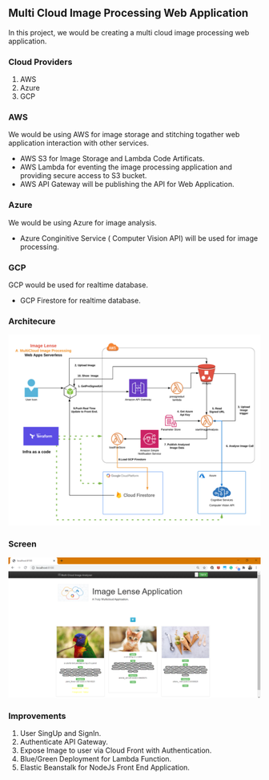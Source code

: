 ## Multi Cloud Image Processing Web Application

In this project, we would be creating a multi cloud image processing web application.

### Cloud Providers
1. AWS
2. Azure
3. GCP

### AWS 
We would be using AWS for image storage and  stitching togather web application interaction with other services.
- AWS S3 for Image Storage and Lambda Code Artificats.
- AWS Lambda for eventing the image processing application and providing secure access to S3 bucket.
- AWS API Gateway will be publishing the API for Web Application.

### Azure
We would be using Azure for image analysis.
- Azure Conginitive Service ( Computer Vision API) will be used for image processing.

### GCP
GCP would be used for realtime database.
- GCP Firestore for realtime database.

### Architecure
![Screenshot](MultiCloud-ImageLense.png)

### Screen
![Screenshot](MultiCloud-ImageLense-screen.PNG)

### Improvements
1. User SingUp and SignIn.
2. Authenticate API Gateway.
3. Expose Image to user via Cloud Front with Authentication.
4. Blue/Green Deployment for Lambda Function.
5. Elastic Beanstalk for NodeJs Front End Application.